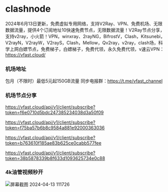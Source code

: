 # clashnode

2024年6月13日更新，免费虚拟专用网络，支持V2Ray、VPN、免费机场、无限数据流量，提供4个订阅地址10快速免费节点，无限数据流量！V2Ray节点分享，支持v2ray，小火箭！VPN，winxray、2rayNG，BifrostV，Clash，Kitsunebi，V2rayN，V2rayW，V2rayS，Clash，Mellow，Qv2ray，v2ray，clash场，科学上网白嫖节点，免费梯子，白嫖梯子，免费代领，永久免费代领，v速云VPN：https://vfast.cloud/

### 机场地址

包月（不限时）最低5元起150GB流量
同步电报群：https://t.me/vfast_channel

### 机场节点分享

https://vfast.cloud/api/v1/client/subscribe?token=f6e0710d5bdc247385234038d3a50f09

https://vfast.cloud/api/v1/client/subscribe?token=f75ba57b6b8c9584a881e92000363036

https://vfast.cloud/api/v1/client/subscribe?token=b763610f185ae83b625ce0cabb577fee

https://vfast.cloud/api/v1/client/subscribe?token=38b5878339b8f633d1093625734e0c88

### 4k油管视频秒开

![屏幕截图 2024-04-13 111726](https://github.com/xfxssr/ssnode/assets/160599155/38ebd832-e0a3-40fc-a3be-008cf5103b34)


